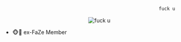 ```js
                                                         fuck u
```

<p align="center"> <img src="https://user-images.githubusercontent.com/71714559/146659679-51e5117e-df4e-4e2a-83be-e6bd956248b2.gif" alt="fuck u" /> </p>

- 🐵🐒 ex-FaZe Member
